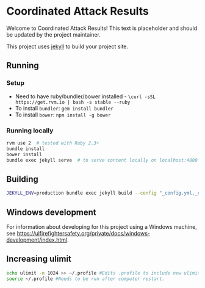 # Coordinated Attack Results

Welcome to Coordinated Attack Results!  This text is placeholder and should be updated by the project maintainer.

This project uses [jekyll](https://jekyllrb.com/) to build your project site.

## Running

### Setup

- Need to have ruby/bundler/bower installed - `\curl -sSL https://get.rvm.io | bash -s stable --ruby`
- To install `bundler`: `gem install bundler`
- To install `bower`: `npm install -g bower`

### Running locally

```bash
rvm use 2  # tested with Ruby 2.3+
bundle install
bower install
bundle exec jekyll serve  # to serve content locally on localhost:4000
```

## Building

```bash
JEKYLL_ENV=production bundle exec jekyll build --config "_config.yml,_config.prod.yml"  # builds the complete site to the `_site` folder, minifying CSS/JS in the process
```


## Windows development

For information about developing for this project using a Windows machine, see <https://ulfirefightersafety.org/private/docs/windows-development/index.html>.


## Increasing ulimit
```bash
echo ulimit -n 1024 >> ~/.profile #Edits .profile to include new ulimit. Only required once.
source ~/.profile #Needs to be run after computer restart.
```
